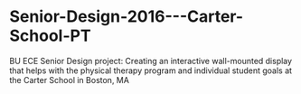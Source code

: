 # Senior-Design-2016---Carter-School-PT
BU ECE Senior Design project:  Creating an interactive wall-mounted display that helps with the physical therapy program and individual student goals at the Carter School in Boston, MA
